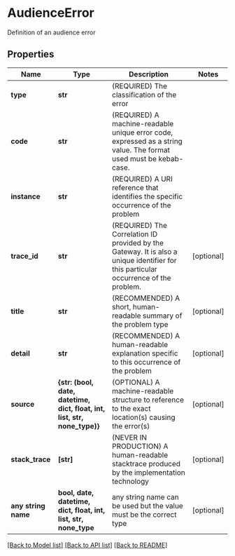 # AudienceError

Definition of an audience error

## Properties
Name | Type | Description | Notes
------------ | ------------- | ------------- | -------------
**type** | **str** | (REQUIRED) The classification of the error | 
**code** | **str** | (REQUIRED) A machine-readable unique error code, expressed as a string value. The format used must be kebab-case. | 
**instance** | **str** | (REQUIRED) A URI reference that identifies the specific occurrence of the problem | 
**trace_id** | **str** | (REQUIRED) The Correlation ID provided by the Gateway. It is also a unique identifier for this particular occurrence of the problem. | [optional] 
**title** | **str** | (RECOMMENDED) A short, human-readable summary of the problem type | [optional] 
**detail** | **str** | (RECOMMENDED) A human-readable explanation specific to this occurrence of the problem | [optional] 
**source** | **{str: (bool, date, datetime, dict, float, int, list, str, none_type)}** | (OPTIONAL) A machine-readable structure to reference to the exact location(s) causing the error(s) | [optional] 
**stack_trace** | **[str]** | (NEVER IN PRODUCTION) A human-readable stacktrace produced by the implementation technology | [optional] 
**any string name** | **bool, date, datetime, dict, float, int, list, str, none_type** | any string name can be used but the value must be the correct type | [optional]

[[Back to Model list]](../README.md#documentation-for-models) [[Back to API list]](../README.md#documentation-for-api-endpoints) [[Back to README]](../README.md)


